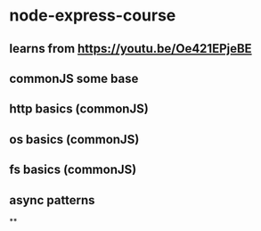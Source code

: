 # node-express-course
## learns from https://youtu.be/Oe421EPjeBE
## commonJS some base
## http basics (commonJS)
## os basics (commonJS)
## fs basics  (commonJS)
## async patterns
**
